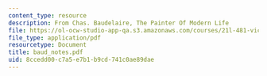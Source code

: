 ```yaml
---
content_type: resource
description: From Chas. Baudelaire, The Painter Of Modern Life
file: https://ol-ocw-studio-app-qa.s3.amazonaws.com/courses/21l-481-victorian-literature-and-culture-spring-2003/8ccedd00c7a5e7b1b9cd741c0ae89dae_baud_notes.pdf
file_type: application/pdf
resourcetype: Document
title: baud_notes.pdf
uid: 8ccedd00-c7a5-e7b1-b9cd-741c0ae89dae
---
```

